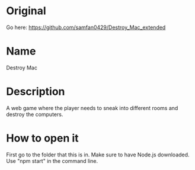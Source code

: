 # Original
Go here: https://github.com/samfan0429/Destroy_Mac_extended 
# Name
Destroy Mac

# Description
A web game where the player needs to sneak into different rooms and destroy the computers.

# How to open it
First go to the folder that this is in. Make sure to have Node.js downloaded. Use "npm start" in the
command line.
